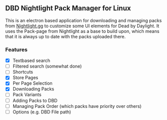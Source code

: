 ## DBD Nightlight Pack Manager for Linux
This is an electron based application for downloading and managing packs from [Nightlight.gg](https://nightlight.gg/) to customize some UI elements for Dead by Daylight.
It uses the Pack-page from Nightlight as a base to build upon, which means that it is always up to date with the packs uploaded there.

### Features
- [x] Textbased search
- [ ] Filtered search (somewhat done)
- [ ] Shortcuts
- [x] Store Pages
- [x] Per Page Selection
- [x] Downloading Packs
- [ ] Pack Variants
- [ ] Adding Packs to DBD
- [ ] Managing Pack Order (which packs have priority over others)
- [ ] Options (e.g. DBD File path)
